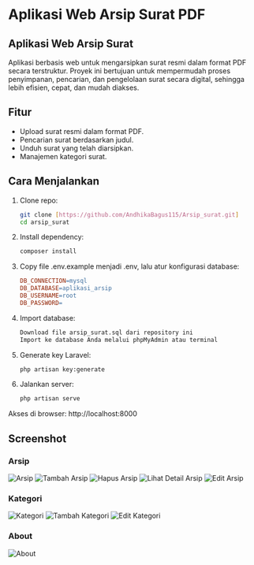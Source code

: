 # Aplikasi Web Arsip Surat PDF

## Aplikasi Web Arsip Surat
Aplikasi berbasis web untuk mengarsipkan surat resmi dalam format PDF secara terstruktur. Proyek ini bertujuan untuk mempermudah proses penyimpanan, pencarian, dan pengelolaan surat secara digital, sehingga lebih efisien, cepat, dan mudah diakses.

## Fitur
- Upload surat resmi dalam format PDF.
- Pencarian surat berdasarkan judul.
- Unduh surat yang telah diarsipkan.
- Manajemen kategori surat.

##  Cara Menjalankan
1. Clone repo:
   ```bash
   git clone [https://github.com/AndhikaBagus115/Arsip_surat.git]
   cd arsip_surat

2. Install dependency:
   ```bash
   composer install
   
3. Copy file .env.example menjadi .env, lalu atur konfigurasi database:
   ```makefile
   DB_CONNECTION=mysql
   DB_DATABASE=aplikasi_arsip
   DB_USERNAME=root
   DB_PASSWORD=
   
4. Import database:
   ```bash
   Download file arsip_surat.sql dari repository ini
   Import ke database Anda melalui phpMyAdmin atau terminal
   
5. Generate key Laravel:
   ```bash
   php artisan key:generate
   
6. Jalankan server:
   ```bash
   php artisan serve
Akses di browser: http://localhost:8000

## Screenshot
### Arsip
![Arsip](screenshot/arsip-index.png)
![Tambah Arsip](screenshot/arsip-tambah.png)
![Hapus Arsip](screenshot/arsip-hapus.png)
![Lihat Detail Arsip](screenshot/arsip-lihat.png)
![Edit Arsip](screenshot/arsip-edit.png)
### Kategori
![Kategori](screenshot/kategori-index.png)
![Tambah Kategori](screenshot/kategori-tambah.png)
![Edit Kategori](screenshot/kategori-edit.png)
### About
![About](screenshot/about.png)

